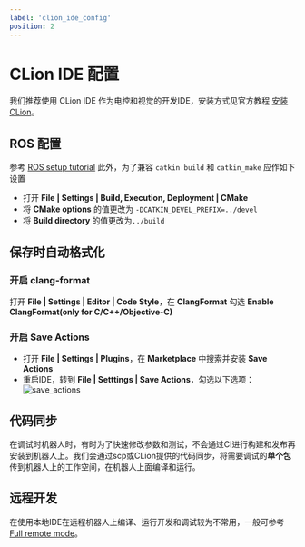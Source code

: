 ```yaml
---
label: 'clion_ide_config'
position: 2
---
```


# CLion IDE 配置
我们推荐使用 CLion IDE 作为电控和视觉的开发IDE，安装方式见官方教程 [安装CLion](https://www.jetbrains.com/help/clion/installation-guide.html)。

## ROS 配置
参考 [ROS setup tutorial](https://www.jetbrains.com/help/clion/ros-setup-tutorial.html) 此外，为了兼容 ``catkin build`` 和 ``catkin_make`` 应作如下设置
+ 打开 **File | Settings | Build, Execution, Deployment | CMake**
+ 将 **CMake options** 的值更改为 `-DCATKIN_DEVEL_PREFIX=../devel`
+ 将 **Build directory** 的值更改为`../build`

## 保存时自动格式化

### 开启 clang-format
打开 **File | Settings | Editor | Code Style**，在 **ClangFormat** 勾选 **Enable ClangFormat(only for C/C++/Objective-C)**

### 开启 Save Actions
+ 打开 **File | Settings | Plugins**，在 **Marketplace** 中搜索并安装 **Save Actions**
+ 重启IDE，转到 **File | Setttings | Save Actions**，勾选以下选项：
![save_actions](https://s3.ax1x.com/2020/11/16/Dk9fXD.png)

## 代码同步
在调试时机器人时，有时为了快速修改参数和测试，不会通过CI进行构建和发布再安装到机器人上。我们会通过scp或CLion提供的代码同步，将需要调试的**单个包**传到机器人上的工作空间，在机器人上面编译和运行。

## 远程开发
在使用本地IDE在远程机器人上编译、运行开发和调试较为不常用，一般可参考[Full remote mode](https://www.jetbrains.com/help/clion/remote-projects-support.html)。